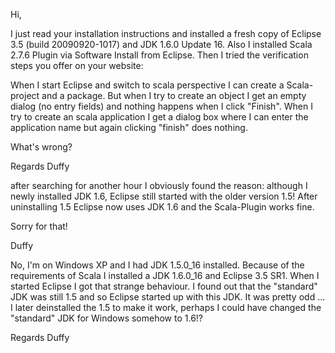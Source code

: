Hi,

I just read your installation instructions and installed a fresh copy of Eclipse 3.5 (build 20090920-1017) and JDK 1.6.0 Update 16. Also I installed Scala 2.7.6 Plugin via Software Install from Eclipse. Then I tried the verification steps you offer on your website:

When I start Eclipse and switch to scala perspective I can create a Scala-project and a package. But when I try to create an object I get an empty dialog (no entry fields) and nothing happens when I click "Finish". When I try to create an scala application I get a dialog box where I can enter the application name but again clicking "finish" does nothing.

What's wrong?

Regards
Duffy

after searching for another hour I obviously found the reason: although I newly installed JDK 1.6, Eclipse still started with the older version 1.5! After uninstalling 1.5 Eclipse now uses JDK 1.6 and the Scala-Plugin works fine.

Sorry for that!

Duffy

No, I'm on Windows XP and I had JDK 1.5.0_16 installed. Because of the requirements of Scala I installed a JDK 1.6.0_16 and Eclipse 3.5 SR1. When I started Eclipse I got that strange behaviour. I found out that the "standard" JDK was still 1.5 and so Eclipse started up with this JDK. It was pretty odd ... I later deinstalled the 1.5 to make it work, perhaps I could have changed the "standard" JDK for Windows somehow to 1.6!?

Regards
Duffy
